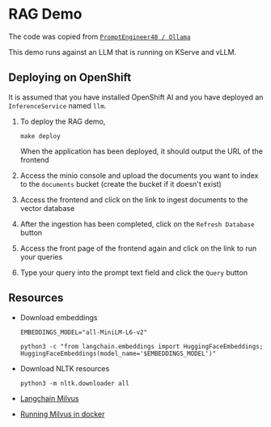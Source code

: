 # RAG Demo

The code was copied from [`PromptEngineer48 / Ollama`](https://github.com/PromptEngineer48/Ollama)

This demo runs against an LLM that is running on KServe and vLLM.


## Deploying on OpenShift

It is assumed that you have installed OpenShift AI and you have deployed an `InferenceService` named `llm`.

01. To deploy the RAG demo,

		make deploy

	When the application has been deployed, it should output the URL of the frontend

01. Access the minio console and upload the documents you want to index to the `documents` bucket (create the bucket if it doesn't exist)

01. Access the frontend and click on the link to ingest documents to the vector database

01. After the ingestion has been completed, click on the `Refresh Database` button

01. Access the front page of the frontend again and click on the link to run your queries

01. Type your query into the prompt text field and click the `Query` button


## Resources

*   Download embeddings

		EMBEDDINGS_MODEL="all-MiniLM-L6-v2"

		python3 -c "from langchain.embeddings import HuggingFaceEmbeddings; HuggingFaceEmbeddings(model_name='$EMBEDDINGS_MODEL')"

*   Download NLTK resources

		python3 -m nltk.downloader all

*   [Langchain Milvus](https://python.langchain.com/docs/integrations/vectorstores/milvus/)

*   [Running Milvus in docker](https://raw.githubusercontent.com/milvus-io/milvus/master/scripts/standalone_embed.sh)
